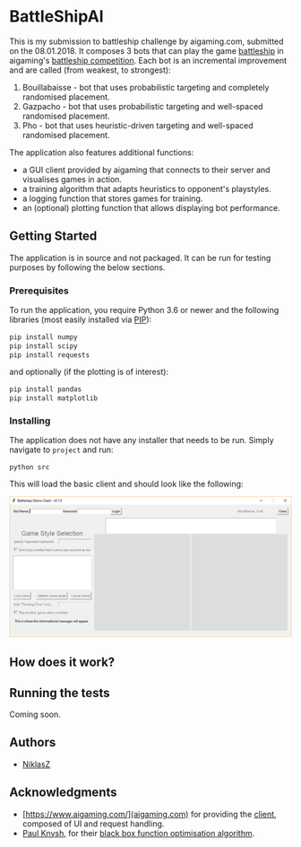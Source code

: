 # BattleShipAI

This is my submission to battleship challenge by aigaming.com, submitted on the 08.01.2018. It composes 3 bots that can play the game [battleship](https://en.wikipedia.org/wiki/Battleship_(game)) in aigaming's [battleship competition](https://www.aigaming.com/GameInfo/GameTypes?type=51). Each bot is an incremental improvement and are called (from weakest, to strongest):

1. Bouillabaisse - bot that uses probabilistic targeting and completely randomised placement.
2. Gazpacho - bot that uses probabilistic targeting and well-spaced randomised placement.
3. Pho - bot that uses heuristic-driven targeting and well-spaced randomised placement.

The application also features additional functions:
* a GUI client provided by aigaming that connects to their server and visualises games in action.
* a training algorithm that adapts heuristics to opponent's playstyles.
* a logging function that stores games for training.
* an (optional) plotting function that allows displaying bot performance.

## Getting Started

The application is in source and not packaged. It can be run for testing purposes by following the below sections.

### Prerequisites

To run the application, you require Python 3.6 or newer and the following libraries (most easily installed via [PIP](https://pypi.python.org/pypi/pip)):

```
pip install numpy
pip install scipy
pip install requests
```

and optionally (if the plotting is of interest):

```
pip install pandas
pip install matplotlib
```

### Installing

The application does not have any installer that needs to be run. Simply navigate to `project` and run:

```
python src
```

This will load the basic client and should look like the following:

![alt text](https://github.com/NiklasZ/BattleshipAI/blob/master/readme_assets/blank_client.png)


## How does it work?

## Running the tests

Coming soon.

## Authors

* [NiklasZ](https://github.com/NiklasZ)

## Acknowledgments

* [https://www.aigaming.com/](aigaming.com) for providing the [client](https://www.aigaming.com/Help?url=downloads), composed of UI and request handling.
* [Paul Knysh](https://github.com/paulknysh), for their [black box function optimisation algorithm](https://github.com/paulknysh/blackbox).
